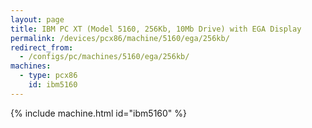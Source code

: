 ```yaml
---
layout: page
title: IBM PC XT (Model 5160, 256Kb, 10Mb Drive) with EGA Display
permalink: /devices/pcx86/machine/5160/ega/256kb/
redirect_from:
  - /configs/pc/machines/5160/ega/256kb/
machines:
  - type: pcx86
    id: ibm5160
---
```


{% include machine.html id="ibm5160" %}
